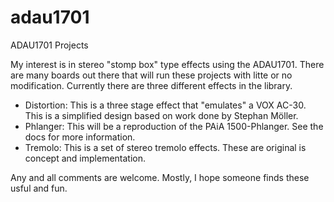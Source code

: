# adau1701
ADAU1701 Projects

My interest is in stereo "stomp box" type effects using the ADAU1701.
There are many boards out there that will run these projects with litte or
no modification. Currently there are three different effects in the library.

- Distortion: This is a three stage effect that "emulates" a VOX AC-30.
This is a simplified design based on work done by Stephan Möller.
- Phlanger: This will be a reproduction of the PAiA 1500-Phlanger.
See the docs for more information.
- Tremolo: This is a set of stereo tremolo effects.
These are original is concept and implementation. 

Any and all comments are welcome. Mostly, I hope someone finds these usful and fun.

